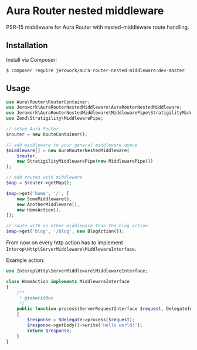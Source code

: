 # Aura Router nested middleware
PSR-15 middleware for Aura Router with nested-middleware route handling.

## Installation
Install via Composer: 
```
$ composer require jerowork/aura-router-nested-middleware:dev-master
```

## Usage
```php
use Aura\Router\RouterContainer;
use Jerowork\AuraRouterNestedMiddleware\AuraRouterNestedMiddleware;
use Jerowork\AuraRouterNestedMiddleware\MiddlewarePipe\StratigilityMiddlewarePipe;
use Zend\Stratigility\MiddlewarePipe;

// setup Aura Router
$router = new RouteContainer();

// add middleware to your general middleware queue
$middleware[] = new AuraRouterNestedMiddleware(
    $router,
    new StratigilityMiddlewarePipe(new MiddlewarePipe())
);

// add routes with middleware
$map = $router->getMap();

$map->get('home', '/', [
    new SomeMiddleware(),
    new AnotherMiddleware(),
    new HomeAction(),
]);

// route with no other middleware than the blog action
$map->get('blog', '/blog', new BlogAction());
```

From now on every http action has to implement ```Interop\Http\ServerMiddleware\MiddlewareInterface```.

Example action:
```php
use Interop\Http\ServerMiddleware\MiddlewareInterface;

class HomeAction implements MiddlewareInterface
{
    /**
     * @inheritDoc
     */
    public function process(ServerRequestInterface $request, DelegateInterface $delegate)
    {
        $response = $delegate->process($request);
        $response->getBody()->write('Hello world!');
        return $response;
    }
}
```
